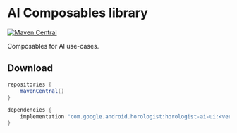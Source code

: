 # AI Composables library

[![Maven Central](https://img.shields.io/maven-central/v/com.google.android.horologist/horologist-health-composables)](https://search.maven.org/search?q=g:com.google.android.horologist)

Composables for AI use-cases.

## Download

```groovy
repositories {
    mavenCentral()
}

dependencies {
    implementation "com.google.android.horologist:horologist-ai-ui:<version>"
}
```
